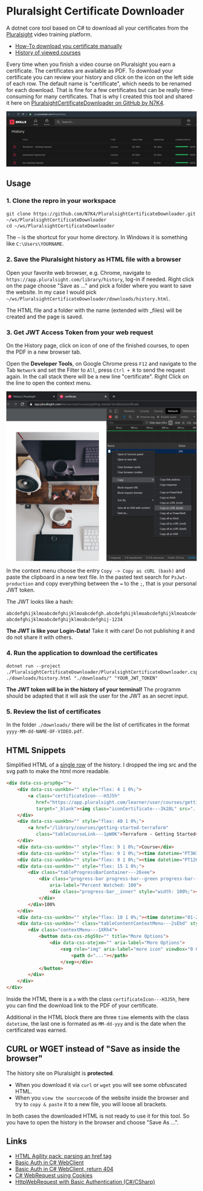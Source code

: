 # Pluralsight Certificate Downloader

A dotnet core tool based on C# to download all your certificates from the [Pluralsight](https://pluralsight.com) video training platform.

* [How-To download you certificate manually](https://help.pluralsight.com/help/certificate-of-completion)
* [History of viewed courses](https://app.pluralsight.com/library/history)

Every time when you finish a video course on Pluralsight you earn a certificate. The certificates are available as PDF. To download your certificate you can review your history and click on the icon on the left side of each row. The default name is "certificate", which needs to be renamed for each download. That is fine for a few certificates but can be really time-consuming for many certificates. That is why I created this tool and shared it here on [PluralsightCertificateDownloader on GitHub by N7K4](https://github.com/N7K4/PluralsightCertificateDownloader).  

![Pluralsight History](./assets/history.png)

## Usage

### 1. Clone the repro in your workspace

```terminal
git clone https://github.com/N7K4/PluralsightCertificateDownloader.git ~/ws/PluralsightCertificateDownloader
cd ~/ws/PluralsightCertificateDownloader
```

The `~` is the shortcut for your home directory. In Windows it is something like `C:\Users\YOURNAME`.

### 2. Save the Pluralsight history as HTML file with a browser

Open your favorite web browser, e.g. Chrome, navigate to `https://app.pluralsight.com/library/history`, log-in if needed. Right click on the page choose "Save as ..." and pick a folder where you want to save the website. In my case I would pick `~/ws/PluralsightCertificateDownloader/downloads/history.html`.  

The HTML file and a folder with the name (extended with _files) will be created and the page is saved.

### 3. Get JWT Access Token from your web request

On the History page, click on icon of one of the finished courses, to open the PDF in a new browser tab.

Open the **Developer Tools**, on Google Chrome press `F12` and navigate to the Tab `Network` and set the Filter to `All`, press `Ctrl + R` to send the request again. In the call stack there will be a new line "certificate". Right Click on the line to open the context menu.

![Chrome DevTools Network](./assets/GetJWTtoken.png)

In the context menu choose the entry `Copy -> Copy as cURL (bash)` and paste the clipboard in a new text file. In the pasted text search for `PsJwt-production` and copy everything between the `=` to the `;`, that is your personal JWT token.

The JWT looks like a hash:

```text
abcdefghijklmoabcdefghijklmoabcdefgh.abcdefghijklmoabcdefghijklmoabcdefghijklmoabcdefghijklmoabcdefghijklmoabcdefghijklmoabcdefghijklmoabcdefghijklm.
abcdefghijklmoabcdefghijklmoabcdefghij-1234
```

**The JWT is like your Login-Data!** Take it with care! Do not publishing it and do not share it with others.

### 4. Run the application to download the certificates

```terminal
dotnet run --project ./PluralsightCertificateDownloader/PluralsightCertificateDownloader.csproj ./downloads/history.html "./downloads/" "YOUR_JWT_TOKEN"
```

**The JWT token will be in the history of your terminal!** The programm should be adapted that it will ask the user for the JWT as an secret input.

### 5. Review the list of certificates

In the folder `./downloads/` there will be the list of certificates in the format `yyyy-MM-dd-NAME-OF-VIDEO.pdf`.

## HTML Snippets

Simplified HTML of a [single row](./assets/SingleRowOfHistory.html) of the history. I dropped the img src and the svg path to make the html more readable.  

```html
<div data-css-prsp0g="">
    <div data-css-uunkbn="" style="flex: 4 1 0%;">
        <a class="certificateIcon---H3J5h"
           href="https://app.pluralsight.com/learner/user/courses/getting-started-terraform/certificate"
           target="_blank"><img class="iconCertificate---3k28L" src="..."></a>
    </div>
    <div data-css-uunkbn="" style="flex: 40 1 0%;">
        <a href="/library/courses/getting-started-terraform"
           class="tableCourseLink---1pW0K">Terraform - Getting Started</a>
    </div>
    <div data-css-uunkbn="" style="flex: 9 1 0%;">Course</div>
    <div data-css-uunkbn="" style="flex: 9 1 0%;"><time datetime="PT3H30M21S">3h 30m</time></div>
    <div data-css-uunkbn="" style="flex: 9 1 0%;"><time datetime="PT12621.9844220S">3h 30m</time></div>
    <div data-css-uunkbn="" style="flex: 15 1 0%;">
        <div class="tableProgressBarContainer---26vee">
            <div class="progress-bar progress-bar--green progress-bar--border-radius-medium"
                aria-label="Percent Watched: 100">
                <div class="progress-bar__inner" style="width: 100%;"></div>
            </div>
        </div>100%
    </div>
    <div data-css-uunkbn="" style="flex: 10 1 0%;"><time datetime="01-28-2020">Jan 28, 2020</time></div>
    <div data-css-uunkbn="" class="tableContentContextMenu---2sEbd" style="flex: 4 1 0%;">
        <div class="contextMenu---1XRh4">
            <button data-css-z6g59z="" title="More Options">
                <div data-css-otejxm="" aria-label="More Options">
                    <svg role="img" aria-label="more icon" viewBox="0 0 24 24" xmlns="http://www.w3.org/2000/svg">
                        <path d="..."></path>
                    </svg></div>
            </button>
        </div>
    </div>
</div>
```

Inside the HTML there is a `a` with the class `certificateIcon---H3J5h`, here you can find the download link to the PDF of your certificate.  

Additional in the HTML block there are three `time` elements with the class `datetime`, the last one is formated as `MM-dd-yyy` and is the date when the certificated was earned.  

## CURL or WGET instead of "Save as inside the browser"

The history site on Pluralsight is **protected**.  

* When you download it via `curl` or `wget` you will see some obfuscated HTML.
* When you `view the sourcecode` of the website inside the browser and try to `copy & paste` it to a new file, you will loose all brackets.

In both cases the downloaded HTML is not ready to use it for this tool. So you have to open the history in the browser and choose "Save As ...".  

## Links

* [HTML Agility pack: parsing an href tag](https://stackoverflow.com/questions/8497673/html-agility-pack-parsing-an-href-tag)
* [Basic Auth in C# WebClient](https://stackoverflow.com/questions/28614985/c-sharp-webclient-http-basic-authentication-failing-401-with-correct-credentials)
* [Basic Auth in C# WebClient, return 404](https://stackoverflow.com/questions/16044313/webclient-httpwebrequest-with-basic-authentication-returns-404-not-found-for-v)
* [C# WebRequest using Cookies](https://stackoverflow.com/questions/4158448/c-sharp-webrequest-using-cookies)
* [HttpWebRequest with Basic Authentication (C#/CSharp)](https://stickler.de/en/information/code-snippets/httpwebrequest-basic-authentication)

